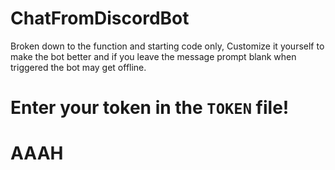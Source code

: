 # ChatFromDiscordBot
Broken down to the function and starting code only, Customize it yourself to make the bot better and if you leave the message prompt blank when triggered the bot may get offline.
# Enter your token in the `TOKEN` file!
# AAAH
